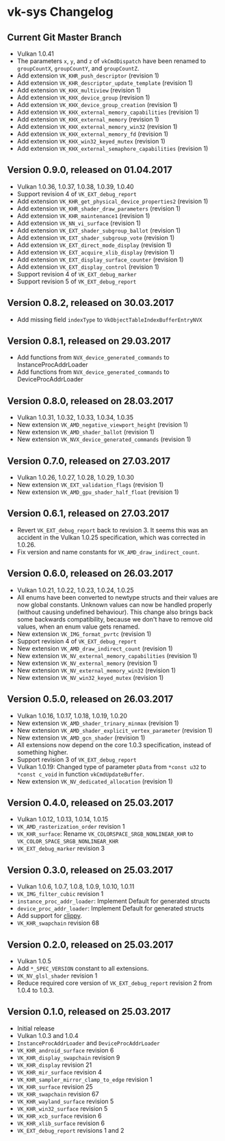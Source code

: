# vk-sys Changelog

## Current Git Master Branch

 * Vulkan 1.0.41
 * The parameters `x`, `y`, and `z` of `vkCmdDispatch` have been renamed to `groupCountX`,
   `groupCountY`, and `groupCountZ`.
 * Add extension `VK_KHR_push_descriptor` (revision 1)
 * Add extension `VK_KHR_descriptor_update_template` (revision 1)
 * Add extension `VK_KHX_multiview` (revision 1)
 * Add extension `VK_KHX_device_group` (revision 1)
 * Add extension `VK_KHX_device_group_creation` (revision 1)
 * Add extension `VK_KHX_external_memory_capabilities` (revision 1)
 * Add extension `VK_KHX_external_memory` (revision 1)
 * Add extension `VK_KHX_external_memory_win32` (revision 1)
 * Add extension `VK_KHX_external_memory_fd` (revision 1)
 * Add extension `VK_KHX_win32_keyed_mutex` (revision 1)
 * Add extension `VK_KHX_external_semaphore_capabilities` (revision 1)

## Version 0.9.0, released on 01.04.2017

 * Vulkan 1.0.36, 1.0.37, 1.0.38, 1.0.39, 1.0.40
 * Support revision 4 of `VK_EXT_debug_report`
 * Add extension `VK_KHR_get_physical_device_properties2` (revision 1)
 * Add extension `VK_KHR_shader_draw_parameters` (revision 1)
 * Add extension `VK_KHR_maintenance1` (revision 1)
 * Add extension `VK_NN_vi_surface` (revision 1)
 * Add extension `VK_EXT_shader_subgroup_ballot` (revision 1)
 * Add extension `VK_EXT_shader_subgroup_vote` (revision 1)
 * Add extension `VK_EXT_direct_mode_display` (revision 1)
 * Add extension `VK_EXT_acquire_xlib_display` (revision 1)
 * Add extension `VK_EXT_display_surface_counter` (revision 1)
 * Add extension `VK_EXT_display_control` (revision 1)
 * Support revision 4 of `VK_EXT_debug_marker`
 * Support revision 5 of `VK_EXT_debug_report`

## Version 0.8.2, released on 30.03.2017

 * Add missing field `indexType` to `VkObjectTableIndexBufferEntryNVX`

## Version 0.8.1, released on 29.03.2017

 * Add functions from `NVX_device_generated_commands` to InstanceProcAddrLoader
 * Add functions from `NVX_device_generated_commands` to DeviceProcAddrLoader

## Version 0.8.0, released on 28.03.2017

 * Vulkan 1.0.31, 1.0.32, 1.0.33, 1.0.34, 1.0.35
 * New extension `VK_AMD_negative_viewport_height` (revision 1)
 * New extension `VK_AMD_shader_ballot` (revision 1)
 * New extension `VK_NVX_device_generated_commands` (revision 1)

## Version 0.7.0, released on 27.03.2017

 * Vulkan 1.0.26, 1.0.27, 1.0.28, 1.0.29, 1.0.30
 * New extension `VK_EXT_validation_flags` (revision 1)
 * New extension `VK_AMD_gpu_shader_half_float` (revision 1)

## Version 0.6.1, released on 27.03.2017

 * Revert `VK_EXT_debug_report` back to revision 3. It seems this was an accident in the Vulkan
   1.0.25 specification, which was corrected in 1.0.26.
 * Fix version and name constants for `VK_AMD_draw_indirect_count`.

## Version 0.6.0, released on 26.03.2017

 * Vulkan 1.0.21, 1.0.22, 1.0.23, 1.0.24, 1.0.25
 * All enums have been converted to newtype structs and their values are now global constants.
   Unknown values can now be handled properly (without causing undefined behaviour). This change
   also brings back some backwards compatibility, because we don't have to remove old values, when
   an enum value gets renamed.
 * New extension `VK_IMG_format_pvrtc` (revision 1)
 * Support revision 4 of `VK_EXT_debug_report`
 * New extension `VK_AMD_draw_indirect_count` (revision 1)
 * New extension `VK_NV_external_memory_capabilities` (revision 1)
 * New extension `VK_NV_external_memory` (revision 1)
 * New extension `VK_NV_external_memory_win32` (revision 1)
 * New extension `VK_NV_win32_keyed_mutex` (revision 1)

## Version 0.5.0, released on 26.03.2017

 * Vulkan 1.0.16, 1.0.17, 1.0.18, 1.0.19, 1.0.20
 * New extension `VK_AMD_shader_trinary_minmax` (revision 1)
 * New extension `VK_AMD_shader_explicit_vertex_parameter` (revision 1)
 * New extension `VK_AMD_gcn_shader` (revision 1)
 * All extensions now depend on the core 1.0.3 specification, instead of something higher.
 * Support revision 3 of `VK_EXT_debug_report`
 * Vulkan 1.0.19: Changed type of parameter `pData` from `*const u32` to `*const c_void` in function
   `vkCmdUpdateBuffer`.
 * New extension `VK_NV_dedicated_allocation` (revision 1)

## Version 0.4.0, released on 25.03.2017

 * Vulkan 1.0.12, 1.0.13, 1.0.14, 1.0.15
 * `VK_AMD_rasterization_order` revision 1
 * `VK_KHR_surface`: Rename `VK_COLORSPACE_SRGB_NONLINEAR_KHR` to `VK_COLOR_SPACE_SRGB_NONLINEAR_KHR`
 * `VK_EXT_debug_marker` revision 3

## Version 0.3.0, released on 25.03.2017

 * Vulkan 1.0.6, 1.0.7, 1.0.8, 1.0.9, 1.0.10, 1.0.11
 * `VK_IMG_filter_cubic` revision 1
 * `instance_proc_addr_loader`: Implement Default for generated structs
 * `device_proc_addr_loader`: Implement Default for generated structs
 * Add support for [clippy](https://github.com/Manishearth/rust-clippy).
 * `VK_KHR_swapchain` revision 68

## Version 0.2.0, released on 25.03.2017

 * Vulkan 1.0.5
 * Add `*_SPEC_VERSION` constant to all extensions.
 * `VK_NV_glsl_shader` revision 1
 * Reduce required core version of `VK_EXT_debug_report` revision 2 from 1.0.4 to 1.0.3.

## Version 0.1.0, released on 25.03.2017

 * Initial release
 * Vulkan 1.0.3 and 1.0.4
 * `InstanceProcAddrLoader` and `DeviceProcAddrLoader`
 * `VK_KHR_android_surface` revision 6
 * `VK_KHR_display_swapchain` revision 9
 * `VK_KHR_display` revision 21
 * `VK_KHR_mir_surface` revision 4
 * `VK_KHR_sampler_mirror_clamp_to_edge` revision 1
 * `VK_KHR_surface` revision 25
 * `VK_KHR_swapchain` revision 67
 * `VK_KHR_wayland_surface` revision 5
 * `VK_KHR_win32_surface` revision 5
 * `VK_KHR_xcb_surface` revision 6
 * `VK_KHR_xlib_surface` revision 6
 * `VK_EXT_debug_report` revisions 1 and 2
